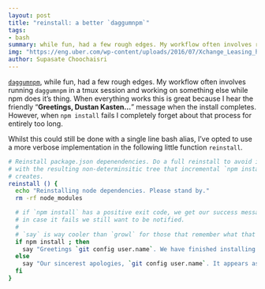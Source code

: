 ```yaml
---
layout: post
title: "reinstall: a better `daggumnpm`"
tags:
- bash
summary: while fun, had a few rough edges. My workflow often involves running `daggumnpm` in a tmux session and working on something else while npm does it’s thing.
img: "https://eng.uber.com/wp-content/uploads/2016/07/Xchange_Leasing_header.png"
author: Supasate Choochaisri
---
```


[`daggumnpm`](/2016/02/18/daggumnpm/), while fun, had a few rough edges. My
workflow often involves running `daggumnpm` in a tmux session and working on
something else while npm does it’s thing. When everything works this is great
because I hear the friendly “**Greetings, Dustan Kasten...**” message when the
install completes. However, when `npm install` fails I completely forget about
that process for entirely too long.

Whilst this could still be done with a single line bash alias, I’ve opted to
use a more verbose implementation in the following little function `reinstall`.

``` bash
# Reinstall package.json depenendencies. Do a full reinstall to avoid issues
# with the resulting non-determinsitic tree that incremental `npm install`
# creates.
reinstall () {
  echo "Reinstalling node dependencies. Please stand by."
  rm -rf node_modules

  # if `npm install` has a positive exit code, we get our success message, but
  # in case it fails we still want to be notified.
  #
  # `say` is way cooler than `growl` for those that remember what that is.
  if npm install ; then
    say "Greetings `git config user.name`. We have finished installing your node dependencies. With love from your benevolent NPM overlords." &
  else
    say "Our sincerest apologies, `git config user.name`. It appears as we have hit an error trying to install your node dependencies." &
  fi
}
```
